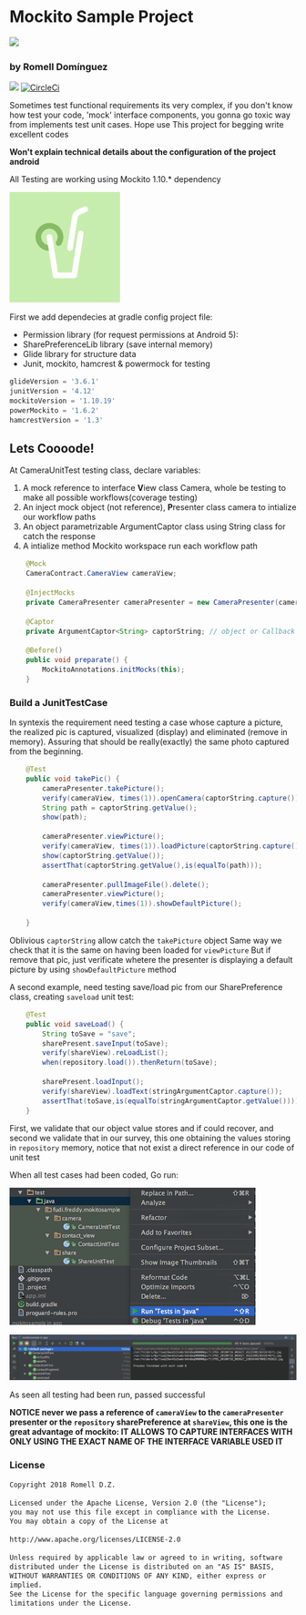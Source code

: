 # Mockito Sample Project
[![](https://img.shields.io/badge/language-ES-blue.svg)](./README.es)

### by Romell Domínguez
[![](https://raw.githubusercontent.com/romellfudi/assets/master/favicon.ico)](https://www.romellfudi.com/)
[![CircleCi](https://img.shields.io/circleci/project/github/romellfudi/MokitoSample.svg)](https://circleci.com/gh/romellfudi/MokitoSample/tree/master)

Sometimes test functional requirements its very complex, if you don't know how test your code, 'mock' interface components, you gonna go toxic way from implements test unit cases. Hope use This project for begging write excellent codes

**Won't explain technical details about the configuration of the project android**

All Testing are working using  Mockito 1.10.* dependency

[![center](snapshot/mockito.png)](https://github.com/mockito/mockito)

First we add dependecies at gradle config project file:

- Permission library (for request permissions at Android 5):
- SharePreferenceLib library (save internal memory)
- Glide library for structure data
- Junit, mockito, hamcrest & powermock for testing

```groovy
glideVersion = '3.6.1'
junitVersion = '4.12'
mockitoVersion = '1.10.19'
powerMockito = '1.6.2'
hamcrestVersion = '1.3'
```

## Lets Coooode! 

At CameraUnitTest testing class, declare variables: 
1.  A mock reference to interface **V**iew class Camera, whole be testing to make all possible workflows(coverage testing)
2.  An inject mock object (not reference), **P**resenter class camera to intialize our workflow paths
3.  An object parametrizable ArgumentCaptor class using String class for catch the response 
4.  A intialize method Mockito workspace run each workflow path

```java
    @Mock
    CameraContract.CameraView cameraView;

    @InjectMocks
    private CameraPresenter cameraPresenter = new CameraPresenter(cameraView);

    @Captor
    private ArgumentCaptor<String> captorString; // object or Callback

    @Before()
    public void preparate() {
        MockitoAnnotations.initMocks(this);
    }
```

### Build a JunitTestCase
In syntexis the requirement need testing a case whose capture a picture, the realized pic is captured, visualized (display) and eliminated (remove in memory). Assuring that should be really(exactly) the same photo captured from the beginning.

```java
    @Test
    public void takePic() {
        cameraPresenter.takePicture();
        verify(cameraView, times(1)).openCamera(captorString.capture());
        String path = captorString.getValue();
        show(path);

        cameraPresenter.viewPicture();
        verify(cameraView, times(1)).loadPicture(captorString.capture());
        show(captorString.getValue());
        assertThat(captorString.getValue(),is(equalTo(path)));

        cameraPresenter.pullImageFile().delete();
        cameraPresenter.viewPicture();
        verify(cameraView,times(1)).showDefaultPicture();

    }
```
Oblivious `captorString` allow catch the `takePicture` object
Same way we check that it is the same on having been loaded for `viewPicture`
But if remove that pic, just verificate whetere the presenter is displaying a default picture by using  `showDefaultPicture` method

A second example, need testing save/load pic from  our SharePreference class, creating `saveload` unit test:

```java
    @Test
    public void saveLoad() {
        String toSave = "save";
        sharePresent.saveInput(toSave);
        verify(shareView).reLoadList();
        when(repository.load()).thenReturn(toSave);

        sharePresent.loadInput();
        verify(shareView).loadText(stringArgumentCaptor.capture());
        assertThat(toSave,is(equalTo(stringArgumentCaptor.getValue())));
    }
```

First, we validate that our object value stores and if could recover, and second we validate that in our survey, this one obtaining the values storing in `repository` memory, notice that not exist a direct reference in our code of unit test

When all test cases had been coded, Go run:

![center](snapshot/a.png#center)

![center](snapshot/e.png#center) 

As seen all testing had been run, passed successful

**NOTICE never we pass a reference of `cameraView` to the `cameraPresenter` presenter or the  `repository` sharePreference at `shareView`, this one is the great advantage of mockito: IT ALLOWS TO CAPTURE INTERFACES WITH ONLY USING THE EXACT NAME OF THE INTERFACE VARIABLE USED IT**

### License
```
Copyright 2018 Romell D.Z.

Licensed under the Apache License, Version 2.0 (the "License");
you may not use this file except in compliance with the License.
You may obtain a copy of the License at

http://www.apache.org/licenses/LICENSE-2.0

Unless required by applicable law or agreed to in writing, software
distributed under the License is distributed on an "AS IS" BASIS,
WITHOUT WARRANTIES OR CONDITIONS OF ANY KIND, either express or implied.
See the License for the specific language governing permissions and
limitations under the License.
```

<style>
img[src*='#center'] { 
    width:500px;
    display: block;
    margin: auto;
}
</style>